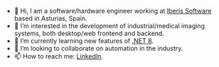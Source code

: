- 👋 Hi, I am a software/hardware engineer working at [Iberis Software](https://iberisoft.com/) based in Asturias, Spain.
- 👀 I’m interested in the development of industrial/medical imaging systems, both desktop/web frontend and backend.
- 🌱 I’m currently learning new features of [.NET 8](https://dotnet.microsoft.com/es-es/download/dotnet/8.0).
- 💞️ I’m looking to collaborate on automation in the industry.
- 📫 How to reach me: [LinkedIn](https://www.linkedin.com/in/pavelzaytsev/).
